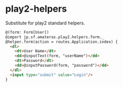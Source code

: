 play2-helpers
=============

Substitute for play2 standard helpers.

```html
@(form: Form[User])
@import jp.sf.amateras.play2.helpers.form._
@helper.form(action = routes.Application.index) {
  <dl>
    <dt>User Name</dt>
    <dd>@inputText(form, "userName")</dd>
    <dt>Password</dt>
    <dd>@inputPassword(form, "password")</dd>
  </dl>
  <input type="submit" value="Login"/>
}
```